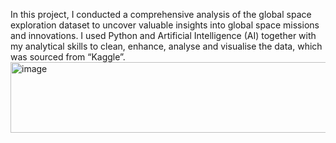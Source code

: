 In this project, I conducted a comprehensive analysis of the global space exploration dataset 
to uncover valuable insights into global space missions and innovations. 
I used Python and Artificial Intelligence (AI) together with my analytical skills 
to clean, enhance, analyse and visualise the data, which was sourced from “Kaggle”.
<img width="6636" height="113" alt="image" src="https://github.com/user-attachments/assets/dbd783ab-f042-44fb-8e8f-b46b887595bc" />
